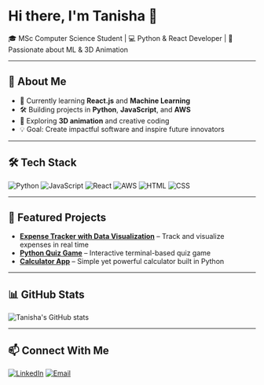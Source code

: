 # Hi there, I'm Tanisha 👋  

🎓 MSc Computer Science Student | 💻 Python & React Developer | 🎯 Passionate about ML & 3D Animation  

---

## 🚀 About Me  
- 🌱 Currently learning **React.js** and **Machine Learning**  
- 🛠 Building projects in **Python**, **JavaScript**, and **AWS**  
- 🎨 Exploring **3D animation** and creative coding  
- 💡 Goal: Create impactful software and inspire future innovators  

---

## 🛠 Tech Stack  
![Python](https://img.shields.io/badge/Python-3776AB?style=for-the-badge&logo=python&logoColor=white)
![JavaScript](https://img.shields.io/badge/JavaScript-F7DF1E?style=for-the-badge&logo=javascript&logoColor=black)
![React](https://img.shields.io/badge/React-61DAFB?style=for-the-badge&logo=react&logoColor=black)
![AWS](https://img.shields.io/badge/AWS-FF9900?style=for-the-badge&logo=amazonaws&logoColor=white)
![HTML](https://img.shields.io/badge/HTML5-E34F26?style=for-the-badge&logo=html5&logoColor=white)
![CSS](https://img.shields.io/badge/CSS3-1572B6?style=for-the-badge&logo=css3&logoColor=white)

---

## 📌 Featured Projects  
- [**Expense Tracker with Data Visualization**](#) – Track and visualize expenses in real time  
- [**Python Quiz Game**](#) – Interactive terminal-based quiz game  
- [**Calculator App**](#) – Simple yet powerful calculator built in Python  

---

## 📊 GitHub Stats  
![Tanisha's GitHub stats](https://github-readme-stats.vercel.app/api?username=tanishabuilds&show_icons=true&theme=radical)



---

## 📫 Connect With Me  
[![LinkedIn](https://img.shields.io/badge/LinkedIn-0A66C2?style=for-the-badge&logo=linkedin&logoColor=white)](https://linkedin.com)
[![Email](https://img.shields.io/badge/Email-D14836?style=for-the-badge&logo=gmail&logoColor=white)](mailto:tanishakaranjiya@gmail.com)

